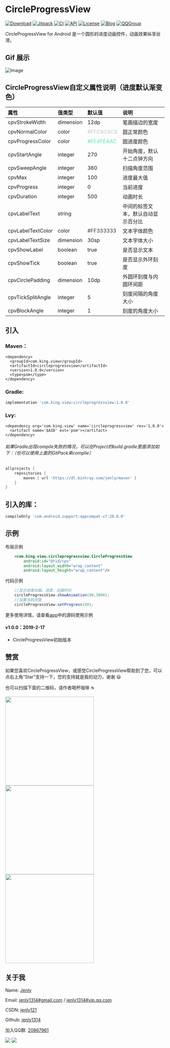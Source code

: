 # CircleProgressView

[![Download](https://img.shields.io/badge/download-App-blue.svg)](https://raw.githubusercontent.com/jenly1314/CircleProgressView/master/app/release/app-release.apk)
[![Jitpack](https://jitpack.io/v/jenly1314/CircleProgressView.svg)](https://jitpack.io/#jenly1314/CircleProgressView)
[![CI](https://travis-ci.org/jenly1314/CircleProgressView.svg?branch=master)](https://travis-ci.org/jenly1314/CircleProgressView)
[![API](https://img.shields.io/badge/API-16%2B-blue.svg?style=flat)](https://android-arsenal.com/api?level=16)
[![License](https://img.shields.io/badge/license-MIT-blue.svg)](https://opensource.org/licenses/mit-license.php)
[![Blog](https://img.shields.io/badge/blog-Jenly-9933CC.svg)](http://blog.csdn.net/jenly121)
[![QQGroup](https://img.shields.io/badge/QQGroup-20867961-blue.svg)](http://shang.qq.com/wpa/qunwpa?idkey=8fcc6a2f88552ea44b1411582c94fd124f7bb3ec227e2a400dbbfaad3dc2f5ad)

CircleProgressView for Android 是一个圆形的进度动画控件，动画效果纵享丝滑。

## Gif 展示
![Image](GIF.gif)


## CircleProgressView自定义属性说明（进度默认渐变色）
| 属性 | 值类型 | 默认值 | 说明 |
| :------| :------ | :------ | :------ |
| cpvStrokeWidth | dimension |12dp| 笔画描边的宽度 |
| cpvNormalColor | color |<font color=#C8C8C8>#FFC8C8C8</font>| 圆正常颜色 |
| cpvProgressColor | color |<font color=#4FEAAC>#FF4FEAAC</font>| 圆进度颜色 |
| cpvStartAngle | integer | 270 | 开始角度，默认十二点钟方向 |
| cpvSweepAngle | integer | 360 | 扫描角度范围 |
| cpvMax | integer | 100 | 进度最大值 |
| cpvProgress | integer | 0 | 当前进度 |
| cpvDuration | integer | 500 | 动画时长 |
| cpvLabelText | string |  | 中间的标签文本，默认自动显示百分比 |
| cpvLabelTextColor | color |<font color=#333333>#FF333333</font>| 文本字体颜色 |
| cpvLabelTextSize | dimension |30sp| 文本字体大小 |
| cpvShowLabel | boolean | true | 是否显示文本 |
| cpvShowTick | boolean | true | 是否显示外环刻度 |
| cpvCirclePadding | dimension | 10dp | 外圆环刻度与内圆环间距 |
| cpvTickSplitAngle | integer | 5 | 刻度间隔的角度大小 |
| cpvBlockAngle | integer | 1 | 刻度的角度大小 |


## 引入

### Maven：
```maven
<dependency>
  <groupId>com.king.view</groupId>
  <artifactId>circleprogressview</artifactId>
  <version>1.0.0</version>
  <type>pom</type>
</dependency>
```
### Gradle:
```gradle
implementation 'com.king.view:circleprogressview:1.0.0'
```

### Lvy:
```lvy
<dependency org='com.king.view' name='circleprogressview' rev='1.0.0'>
  <artifact name='$AID' ext='pom'></artifact>
</dependency>
```

###### 如果Gradle出现compile失败的情况，可以在Project的build.gradle里面添加如下：（也可以使用上面的GitPack来complie）
```gradle
allprojects {
    repositories {
        maven { url 'https://dl.bintray.com/jenly/maven' }
    }
}
```

## 引入的库：
```gradle
compileOnly 'com.android.support:appcompat-v7:28.0.0'
```

## 示例

布局示例
```Xml
    <com.king.view.circleprogressview.CircleProgressView
        android:id="@+id/cpv"
        android:layout_width="wrap_content"
        android:layout_height="wrap_content"/>
```

代码示例
```Java
    //显示进度动画，进度，动画时长
    circleProgressView.showAnimation(80,3000);
    //设置当前进度
    circleProgressView.setProgress(80);

```

更多使用详情，请查看[app](app)中的源码使用示例

#### v1.0.0：2019-2-17
*  CircleProgressView初始版本

## 赞赏
如果您喜欢CircleProgressView，或感觉CircleProgressView帮助到了您，可以点右上角“Star”支持一下，您的支持就是我的动力，谢谢 :smiley:<p>
也可以扫描下面的二维码，请作者喝杯咖啡 :coffee:
    <div>
        <img src="https://image-1252383324.cos.ap-guangzhou.myqcloud.com/pay/wxpay.png" width="280" heght="350">
        <img src="https://image-1252383324.cos.ap-guangzhou.myqcloud.com/pay/alipay.png" width="280" heght="350">
        <img src="https://image-1252383324.cos.ap-guangzhou.myqcloud.com/pay/qqpay.png" width="280" heght="350">
    </div>

## 关于我
   Name: <a title="关于作者" href="https://about.me/jenly1314" target="_blank">Jenly</a>

   Email: <a title="欢迎邮件与我交流" href="mailto:jenly1314@gmail.com" target="_blank">jenly1314#gmail.com</a> / <a title="给我发邮件" href="mailto:jenly1314@vip.qq.com" target="_blank">jenly1314#vip.qq.com</a>

   CSDN: <a title="CSDN博客" href="http://blog.csdn.net/jenly121" target="_blank">jenly121</a>

   Github: <a title="Github开源项目" href="https://github.com/jenly1314" target="_blank">jenly1314</a>

   加入QQ群: <a title="点击加入QQ群" href="http://shang.qq.com/wpa/qunwpa?idkey=8fcc6a2f88552ea44b1411582c94fd124f7bb3ec227e2a400dbbfaad3dc2f5ad" target="_blank">20867961</a>
   <div>
       <img src="https://image-1252383324.cos.ap-guangzhou.myqcloud.com/jenly666.png">
       <img src="https://image-1252383324.cos.ap-guangzhou.myqcloud.com/qqgourp.png">
   </div>

